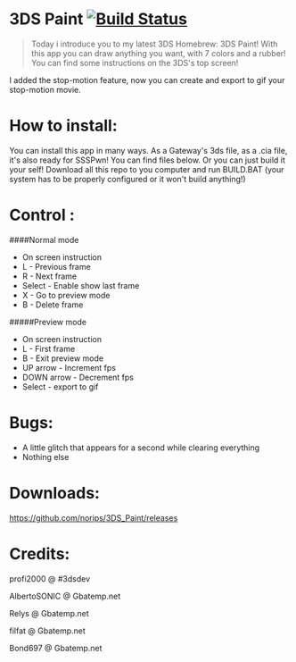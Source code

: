 3DS Paint [![Build Status](https://travis-ci.org/norips/3DS_Paint.svg?branch=master)](https://travis-ci.org/norips/3DS_Paint)
==========

> Today i introduce you to my latest 3DS Homebrew: 3DS Paint! With this app you can draw anything you want, with 7 colors and a rubber! You can find some instructions on the 3DS's top screen!

I added the stop-motion feature, now you can create and export to gif your stop-motion movie.




How to install:
===============

You can install this app in many ways. As a Gateway's 3ds file, as a .cia file, it's also ready for SSSPwn! You can find files below.
Or you can just build it your self! Download all this repo to you computer and run BUILD.BAT (your system has to be properly 
configured or it won't build anything!)

Control :
===============
####Normal mode
  * On screen instruction
  * L - Previous frame
  * R - Next frame
  * Select - Enable show last frame
  * X - Go to preview mode
  * B - Delete frame

#####Preview mode
  * On screen instruction
  * L - First frame
  * B - Exit preview mode
  * UP arrow - Increment fps
  * DOWN arrow - Decrement fps
  * Select - export to gif

Bugs:
===============

- A little glitch that appears for a second while clearing everything
- Nothing else


Downloads:
===============

https://github.com/norips/3DS_Paint/releases


Credits:
=========
profi2000 @ #3dsdev

AlbertoSONIC @ Gbatemp.net

Relys @ Gbatemp.net

filfat @ Gbatemp.net

Bond697 @ Gbatemp.net
